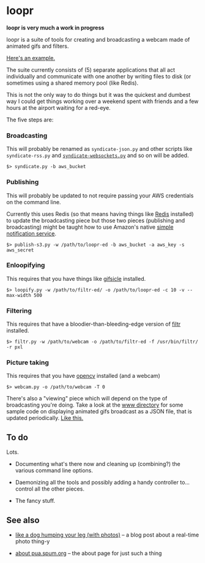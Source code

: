 loopr
==

**loopr is very much a work in progress**

loopr is a suite of tools for creating and broadcasting a webcam made of
animated gifs and filters. 

[Here's an example.](http://straup.github.com/loopr/)

The suite currently consists of (5) separate applications that all act
individually and communicate with one another by writing files to disk (or
sometimes using a shared memory pool (like Redis).

This is not the only way to do things but it was the quickest and dumbest way I
could get things working over a weekend spent with friends and a few hours at
the airport waiting for a red-eye.

The five steps are:

### Broadcasting

This will probably be renamed as `syndicate-json.py` and other scripts like
`syndicate-rss.py` and [`syndicate-websockets.py`](https://github.com/straup/fancy-idling/blob/master/display.py) and so on will be added.

	$> syndicate.py -b aws_bucket
      
### Publishing

This will probably be updated to not require passing your AWS credentials on the
command line.

Currently this uses Redis (so that means having things like [Redis](http://redis.io/) installed)
to update the broadcasting piece but those two pieces (publishing and
broadcasting) might be taught how to use Amazon's native [simple notification
service](https://aws.amazon.com/sns/).

	$> publish-s3.py -w /path/to/loopr-ed -b aws_bucket -a aws_key -s aws_secret

### Enloopifying

This requires that you have things like [gifsicle](http://www.lcdf.org/gifsicle/) installed.

	$> loopify.py -w /path/to/filtr-ed/ -o /path/to/loopr-ed -c 10 -v --max-width 500

### Filtering

This requires that have a bloodier-than-bleeding-edge version of [filtr](https://github.com/straup/filtr/tree/heathr)
installed.

	$> filtr.py -w /path/to/webcam -o /path/to/filtr-ed -f /usr/bin/filtr/ -r pxl

### Picture taking

This requires that you have [opencv](http://opencv.willowgarage.com/wiki/) installed (and a webcam)

	$> webcam.py -o /path/to/webcam -T 0

There's also a "viewing" piece which will depend on the type of broadcasting you're doing. Take a look at the [www directory](https://github.com/straup/loopr/tree/master/www) for some sample code on displaying animated gifs broadcast as a JSON file, that is updated periodically. [Like this.](http://straup.github.com/loopr/)

To do
--

Lots.

* Documenting what's there now and cleaning up (combining?) the various command line options.

* Daemonizing all the tools and possibly adding a handy controller to... control
  all the other pieces.
 
* The fancy stuff.

See also
--

* [like a dog humping your leg (with
  photos)](http://www.aaronland.info/weblog/2011/05/07/fancy/#likeadog) – a blog
  post about a real-time photo thing-y

* [about pua.spum.org](http://pua.spum.org/about) – the about page for just such
  a thing

